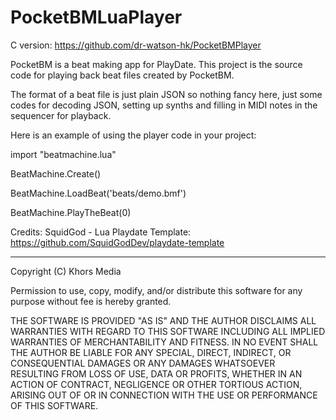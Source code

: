 # PocketBMLuaPlayer

C version:
https://github.com/dr-watson-hk/PocketBMPlayer


PocketBM is a beat making app for PlayDate. This project is the source code for playing back beat files created by PocketBM.

The format of a beat file is just plain JSON so nothing fancy here, just some codes for decoding JSON, setting up synths and filling in MIDI notes in the sequencer for playback.

Here is an example of using the player code in your project:


import "beatmachine.lua"

BeatMachine.Create()

BeatMachine.LoadBeat('beats/demo.bmf')

BeatMachine.PlayTheBeat(0)




Credits: 
SquidGod - Lua Playdate Template: https://github.com/SquidGodDev/playdate-template



--------------------------------------------------------------------------------
Copyright (C) Khors Media

Permission to use, copy, modify, and/or distribute this software for any
purpose without fee is hereby granted.

THE SOFTWARE IS PROVIDED "AS IS" AND THE AUTHOR DISCLAIMS ALL WARRANTIES WITH
REGARD TO THIS SOFTWARE INCLUDING ALL IMPLIED WARRANTIES OF MERCHANTABILITY AND
FITNESS. IN NO EVENT SHALL THE AUTHOR BE LIABLE FOR ANY SPECIAL, DIRECT,
INDIRECT, OR CONSEQUENTIAL DAMAGES OR ANY DAMAGES WHATSOEVER RESULTING FROM
LOSS OF USE, DATA OR PROFITS, WHETHER IN AN ACTION OF CONTRACT, NEGLIGENCE
OR OTHER TORTIOUS ACTION, ARISING OUT OF OR IN CONNECTION WITH THE USE OR
PERFORMANCE OF THIS SOFTWARE.
